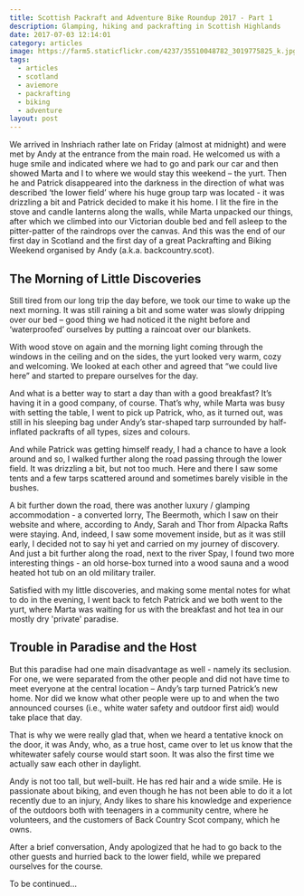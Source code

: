 ```yaml
---
title: Scottish Packraft and Adventure Bike Roundup 2017 - Part 1
description: Glamping, hiking and packrafting in Scottish Highlands
date: 2017-07-03 12:14:01
category: articles
image: https://farm5.staticflickr.com/4237/35510048782_3019775825_k.jpg
tags:
  - articles
  - scotland
  - aviemore
  - packrafting
  - biking
  - adventure
layout: post
---
```

We arrived in Inshriach rather late on Friday (almost at midnight) and were met by Andy at the entrance from the main road. He welcomed us with a huge smile and indicated where we had to go and park our car and then showed Marta and I to where we would stay this weekend – the yurt. Then he and Patrick disappeared into the darkness in the direction of what was described ‘the lower field’ where his huge group tarp was located - it was drizzling a bit and Patrick decided to make it his home. I lit the fire in the stove and candle lanterns along the walls, while Marta unpacked our things, after which we climbed into our Victorian double bed and fell asleep to the pitter-patter of the raindrops over the canvas. And this was the end of our first day in Scotland and the first day of a great Packrafting and Biking Weekend organised by Andy (a.k.a. backcountry.scot).

<amp-img src="https://farm5.staticflickr.com/4237/35510048782_3019775825_k.jpg" width="2048" height="1197" layout="responsive" alt="Welcome to Highlands"></amp-img>

  <!--more-->

## The Morning of Little Discoveries
Still tired from our long trip the day before, we took our time to wake up the next morning. It was still raining a bit and some water was slowly dripping over our bed – good thing we had noticed it the night before and ‘waterproofed’ ourselves by putting a raincoat over our blankets.

<amp-img src="https://farm5.staticflickr.com/4211/35510050772_e4799f2909_k.jpg" width="2048" height="1536" layout="responsive" alt="Let there be fire"></amp-img>

With wood stove on again and the morning light coming through the windows in the ceiling and on the sides, the yurt looked very warm, cozy and welcoming. We looked at each other and agreed that “we could live here” and started to prepare ourselves for the day.

<amp-img src="https://farm5.staticflickr.com/4277/35510049222_0f6476099e_k.jpg" width="2048" height="910" layout="responsive" alt="Yurt at Inshriach House"></amp-img>

And what is a better way to start a day than with a good breakfast? It’s having it in a good company, of course. That’s why, while Marta was busy with setting the table, I went to pick up Patrick, who, as it turned out, was still in his sleeping bag under Andy’s star-shaped tarp surrounded by half-inflated packrafts of all types, sizes and colours.

<amp-img src="https://farm5.staticflickr.com/4258/35639645086_6e8ea68a8a_k.jpg" width="2048" height="1208" layout="responsive" alt="Patrick&#x27;s New Home"></amp-img>

And while Patrick was getting himself ready, I had a chance to have a look around and so, I walked further along the road passing through the lower field. It was drizzling a bit, but not too much. Here and there I saw some tents and a few tarps scattered around and sometimes barely visible in the bushes.

A bit further down the road, there was another luxury / glamping accommodation - a converted lorry, The Beermoth, which I saw on their website and where, according to Andy, Sarah and Thor from Alpacka Rafts were staying. And, indeed, I saw some movement inside, but as it was still early, I decided not to say hi yet and carried on my journey of discovery. And just a bit further along the road, next to the river Spay, I found two more interesting things - an old horse-box turned into a wood sauna and a wood heated hot tub on an old military trailer.

<amp-img src="https://farm5.staticflickr.com/4054/35510051462_02a1cce89d_k.jpg" width="2048" height="512" layout="responsive" alt="Packrafting Luxuries"></amp-img>

Satisfied with my little discoveries, and making some mental notes for what to do in the evening, I went back to fetch Patrick and we both went to the yurt, where Marta was waiting for us with the breakfast and hot tea in our mostly dry 'private' paradise.

## Trouble in Paradise and the Host
But this paradise had one main disadvantage as well - namely its seclusion. For one, we were separated from the other people and did not have time to meet everyone at the central location – Andy’s tarp turned Patrick’s new home. Nor did we know what other people were up to and when the two announced courses (i.e., white water safety and outdoor first aid) would take place that day.

<amp-img src="https://farm5.staticflickr.com/4282/35510050032_0dceadc8ca_k.jpg" width="2048" height="1076" layout="responsive" alt="Yurt at Inshriach House"></amp-img>

That is why we were really glad that, when we heard a tentative knock on the door, it was Andy, who, as a true host, came over to let us know that the whitewater safely course would start soon. It was also the first time we actually saw each other in daylight. 

Andy is not too tall, but well-built. He has red hair and a wide smile. He is passionate about biking, and even though he has not been able to do it a lot recently due to an injury, Andy likes to share his knowledge and experience of the outdoors both with teenagers in a community centre, where he volunteers, and the customers of Back Country Scot company, which he owns.

<amp-img src="https://farm5.staticflickr.com/4213/35510050242_029df8999b_k.jpg" width="2048" height="1536" layout="responsive" alt="Scottish Packraft and Adventure Bike Roundup 2017"></amp-img>

After a brief conversation, Andy apologized that he had to go back to the other guests and hurried back to the lower field, while we prepared ourselves for the course.

To be continued...
